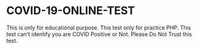 # COVID-19-ONLINE-TEST
This is only for educational purpose. This test only for practice PHP. This test can't identify you are COVID Positive or Not. Please Do Not Trust this test.
